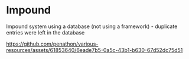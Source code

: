 # Impound

Impound system using a database (not using a framework) - duplicate entries were left in the database

https://github.com/penathon/various-resources/assets/61853640/6eade7b5-0a5c-43b1-b630-67d52dc75d51
